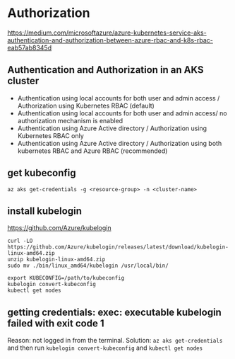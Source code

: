 # Authorization

https://medium.com/microsoftazure/azure-kubernetes-service-aks-authentication-and-authorization-between-azure-rbac-and-k8s-rbac-eab57ab8345d

## Authentication and Authorization in an AKS cluster
- Authentication using local accounts for both user and admin access / Authorization using Kubernetes RBAC (default)
- Authentication using local accounts for both user and admin access/ no authorization mechanism is enabled
- Authentication using Azure Active directory / Authorization using Kubernetes RBAC only
- Authentication using Azure Active directory / Authorization using both kubernetes RBAC and Azure RBAC (recommended)

## get kubeconfig
```
az aks get-credentials -g <resource-group> -n <cluster-name>
```

## install kubelogin
https://github.com/Azure/kubelogin
```
curl -LO https://github.com/Azure/kubelogin/releases/latest/download/kubelogin-linux-amd64.zip
unzip kubelogin-linux-amd64.zip
sudo mv ./bin/linux_amd64/kubelogin /usr/local/bin/

export KUBECONFIG=/path/to/kubeconfig
kubelogin convert-kubeconfig
kubectl get nodes
```

## getting credentials: exec: executable kubelogin failed with exit code 1
Reason: not logged in from the terminal. Solution: `az aks get-credentials` and then run `kubelogin convert-kubeconfig` and `kubectl get nodes`
